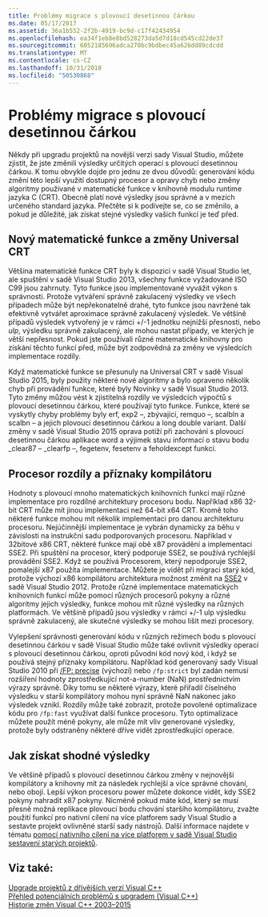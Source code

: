 ```yaml
---
title: Problémy migrace s plovoucí desetinnou čárkou
ms.date: 05/17/2017
ms.assetid: 36a1b552-2f2b-4919-bc9d-c17f42434954
ms.openlocfilehash: ea34f1eb8e8bd528273da5d7d18cd545cd22de37
ms.sourcegitcommit: 6052185696adca270bc9bdbec45a626dd89cdcdd
ms.translationtype: MT
ms.contentlocale: cs-CZ
ms.lasthandoff: 10/31/2018
ms.locfileid: "50530868"
---
```

# <a name="floating-point-migration-issues"></a>Problémy migrace s plovoucí desetinnou čárkou

Někdy při upgradu projektů na novější verzi sady Visual Studio, můžete zjistit, že jste změnili výsledky určitých operací s plovoucí desetinnou čárkou. K tomu obvykle dojde pro jednu ze dvou důvodů: generování kódu změní této lepší využití dostupný procesor a opravy chyb nebo změny algoritmy používané v matematické funkce v knihovně modulu runtime jazyka C (CRT). Obecně platí nové výsledky jsou správné a v mezích určeného standard jazyka. Přečtěte si k podívejte se, co se změnilo, a pokud je důležité, jak získat stejné výsledky vašich funkcí je teď před.

## <a name="new-math-functions-and-universal-crt-changes"></a>Nový matematické funkce a změny Universal CRT

Většina matematické funkce CRT byly k dispozici v sadě Visual Studio let, ale spuštění v sadě Visual Studio 2013, všechny funkce vyžadované ISO C99 jsou zahrnuty. Tyto funkce jsou implementované vyvážit výkon s správnosti. Protože vytváření správně zakulacený výsledky ve všech případech může být nepřekonatelně drahé, tyto funkce jsou navržené tak efektivně vytvářet aproximace správně zakulacený výsledek. Ve většině případů výsledek vytvořený je v rámci +/-1 jednotku nejnižší přesnosti, nebo *ulp*, výsledku správně zakulacený, ale mohou nastat případy, ve kterých je větší nepřesnost. Pokud jste používali různé matematické knihovny pro získání těchto funkcí před, může být zodpovědná za změny ve výsledcích implementace rozdíly.

Když matematické funkce se přesunuly na Universal CRT v sadě Visual Studio 2015, byly použity některé nové algoritmy a bylo opraveno několik chyb při provádění funkce, které byly Novinky v sadě Visual Studio 2013. Tyto změny můžou vést k zjistitelná rozdíly ve výsledcích výpočtů s plovoucí desetinnou čárkou, které používají tyto funkce. Funkce, které se vyskytly chyby problémy byly erf, exp2 –, zbývající, remquo –, scalbln a scalbn – a jejich plovoucí desetinnou čárkou a long double variant.  Další změny v sadě Visual Studio 2015 oprava potíží při zachování s plovoucí desetinnou čárkou aplikace word a výjimek stavu informací o stavu bodu _clear87 – _clearfp –, fegetenv, fesetenv a feholdexcept funkcí.

## <a name="processor-differences-and-compiler-flags"></a>Procesor rozdíly a příznaky kompilátoru

Hodnoty s plovoucí mnoho matematických knihovních funkcí mají různé implementace pro rozdílné architektury procesoru bodu. Například x86 32-bit CRT může mít jinou implementaci než 64-bit x64 CRT. Kromě toho některé funkce mohou mít několik implementací pro danou architekturu procesoru. Nejúčinnější implementace je vybrán dynamicky za běhu v závislosti na instrukční sadu podporovaných procesoru. Například v 32bitové x86 CRT, některé funkce mají obě x87 provádění a implementaci SSE2. Při spuštění na procesor, který podporuje SSE2, se používá rychlejší provádění SSE2. Když se používá Procesorem, který nepodporuje SSE2, pomalejší x87 použita implementace. Můžete je vidět při migraci starý kód, protože výchozí x86 kompilátoru architektura možnost změnit na [SSE2](../build/reference/arch-x86.md) v sadě Visual Studio 2012. Protože různé implementace matematických knihovních funkcí může pomocí různých procesorů pokyny a různé algoritmy jejich výsledky, funkce mohou mít různé výsledky na různých platformách. Ve většině případů jsou výsledky v rámci +/-1 ulp výsledku správně zakulacený, ale skutečné výsledky se mohou lišit mezi procesory.

Vylepšení správnosti generování kódu v různých režimech bodu s plovoucí desetinnou čárkou v sadě Visual Studio může také ovlivnit výsledky operací s plovoucí desetinnou čárkou, oproti původní kód nový kód, i když se používá stejný příznaky kompilátoru. Například kód generovaný sady Visual Studio 2010 při [/FP: precise](../build/reference/fp-specify-floating-point-behavior.md) (výchozí) nebo `/fp:strict` byl zadán nemusí rozšíření hodnoty zprostředkující not-a-number (NaN) prostřednictvím výrazy správně. Díky tomu se některé výrazy, které přiřadil číselného výsledku v starší kompilátory mohou nyní správně NaN nakonec jako výsledek vznikl. Rozdíly může také zobrazit, protože povolené optimalizace kódu pro `/fp:fast` využívat další funkce procesoru. Tyto optimalizace můžete použít méně pokyny, ale může mít vliv generované výsledky, protože byly odstraněny některé dříve vidět zprostředkující operace.

## <a name="how-to-get-identical-results"></a>Jak získat shodné výsledky

Ve většině případů s plovoucí desetinnou čárkou změny v nejnovější kompilátory a knihovny mít za následek rychlejší a více správné chování, nebo obojí. Lepší výkon procesoru power můžete dokonce vidět, kdy SSE2 pokyny nahradit x87 pokyny. Nicméně pokud máte kód, který se musí přesně možná replikace plovoucí bodu chování staršího kompilátoru, zvažte použití funkcí pro nativní cílení na více platforem sady Visual Studio a sestavte projekt ovlivněné starší sady nástrojů. Další informace najdete v tématu [pomocí nativního cílení na více platforem v sadě Visual Studio sestavení starých projektů](use-native-multi-targeting.md).

## <a name="see-also"></a>Viz také:

[Upgrade projektů z dřívějších verzí Visual C++](upgrading-projects-from-earlier-versions-of-visual-cpp.md)<br/>
[Přehled potenciálních problémů s upgradem (Visual C++)](overview-of-potential-upgrade-issues-visual-cpp.md)<br/>
[Historie změn Visual C++ 2003–2015](visual-cpp-change-history-2003-2015.md)